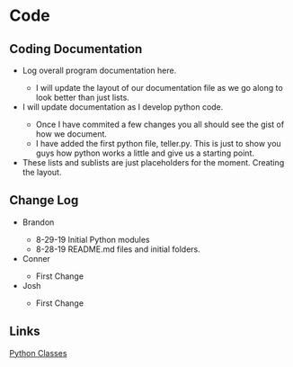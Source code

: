 <h1>Code</h1>

<h2>Coding Documentation</h2>
<ul>
	<li>Log overall program documentation here.</li>
	<ul>
		<li>I will update the layout of our documentation file as we go along to look better than just lists.</li>
	</ul>
	<li>I will update documentation as I develop python code.</li>
	<ul>
		<li>Once I have commited a few changes you all should see the gist of how we document.</li>
		<li>I have added the first python file, teller.py. This is just to show you guys how python works a little and give us a starting point.</li>
	</ul>
	<li>These lists and sublists are just placeholders for the moment. Creating the layout.</li>
</ul>

<h2>Change Log</h2>
<ul>
	<li>Brandon</li>
	<ul>
		<li>8-29-19 Initial Python modules</li>
		<li>8-28-19 README.md files and initial folders.</li>		
	</ul>
	<li>Conner</li>
	<ul>
		<li>First Change</li>
	</ul>	
	<li>Josh</li>
	<ul>
		<li>First Change</li>
	</ul>	
</ul>

<h2>Links</h2>
<a href="https://www.digitalocean.com/community/tutorials/how-to-construct-classes-and-define-objects-in-python-3">Python Classes</a>


